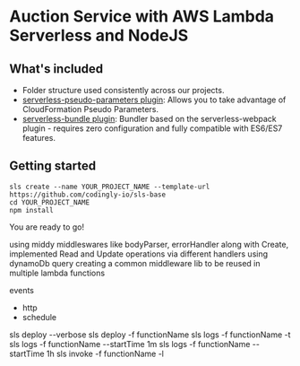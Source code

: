 # Auction Service with AWS Lambda Serverless and NodeJS

## What's included
* Folder structure used consistently across our projects.
* [serverless-pseudo-parameters plugin](https://www.npmjs.com/package/serverless-pseudo-parameters): Allows you to take advantage of CloudFormation Pseudo Parameters.
* [serverless-bundle plugin](https://www.npmjs.com/package/serverless-pseudo-parameters): Bundler based on the serverless-webpack plugin - requires zero configuration and fully compatible with ES6/ES7 features.

## Getting started
```
sls create --name YOUR_PROJECT_NAME --template-url https://github.com/codingly-io/sls-base
cd YOUR_PROJECT_NAME
npm install
```

You are ready to go!

using middy middleswares like bodyParser, errorHandler
along with Create, implemented Read and Update operations via different handlers using dynamoDb query
creating a common middleware lib to be reused in multiple lambda functions

events
  - http
  - schedule

sls deploy --verbose
sls deploy -f functionName
sls logs -f functionName -t
sls logs -f functionName --startTime 1m
sls logs -f functionName --startTime 1h
sls invoke -f functionName -l